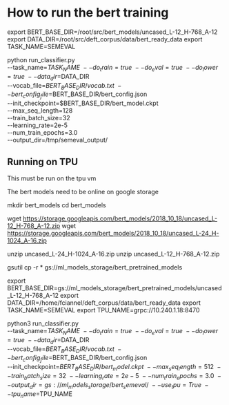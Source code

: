 # How to run the bert training

export BERT_BASE_DIR=/root/src/bert_models/uncased_L-12_H-768_A-12
export DATA_DIR=/root/src/deft_corpus/data/bert_ready_data
export TASK_NAME=SEMEVAL


python run_classifier.py \
  --task_name=$TASK_NAME \
  --do_train=true \
  --do_eval=true \
  --do_lower=true \
  --data_dir=$DATA_DIR \
  --vocab_file=$BERT_BASE_DIR/vocab.txt \
  --bert_config_file=$BERT_BASE_DIR/bert_config.json \
  --init_checkpoint=$BERT_BASE_DIR/bert_model.ckpt \
  --max_seq_length=128 \
  --train_batch_size=32 \
  --learning_rate=2e-5 \
  --num_train_epochs=3.0 \
  --output_dir=/tmp/semeval_output/
  
  
  
  
## Running on TPU

This must be run on the tpu vm

The bert models need to be online on google storage

mkdir bert_models
cd bert_models

wget https://storage.googleapis.com/bert_models/2018_10_18/uncased_L-12_H-768_A-12.zip
wget https://storage.googleapis.com/bert_models/2018_10_18/uncased_L-24_H-1024_A-16.zip

unzip uncased_L-24_H-1024_A-16.zip
unzip uncased_L-12_H-768_A-12.zip

gsutil cp -r * gs://ml_models_storage/bert_pretrained_models

export BERT_BASE_DIR=gs://ml_models_storage/bert_pretrained_models/uncased_L-12_H-768_A-12
export DATA_DIR=/home/fciannel/deft_corpus/data/bert_ready_data
export TASK_NAME=SEMEVAL
export TPU_NAME=grpc://10.240.1.18:8470

python3 run_classifier.py \
  --task_name=$TASK_NAME \
  --do_train=true \
  --do_eval=true \
  --do_lower=true \
  --data_dir=$DATA_DIR \
  --vocab_file=$BERT_BASE_DIR/vocab.txt \
  --bert_config_file=$BERT_BASE_DIR/bert_config.json \
  --init_checkpoint=$BERT_BASE_DIR/bert_model.ckpt \
  --max_seq_length=512 \
  --train_batch_size=32 \
  --learning_rate=2e-5 \
  --num_train_epochs=3.0 \
  --output_dir=gs://ml_models_storage/bert_semeval/ \
  --use_tpu=True \
  --tpu_name=$TPU_NAME
